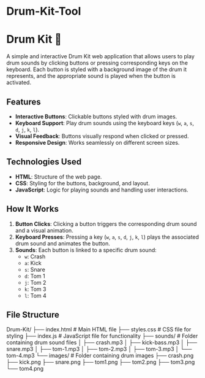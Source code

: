 # Drum-Kit-Tool

# Drum Kit 🥁

A simple and interactive Drum Kit web application that allows users to play drum sounds by clicking buttons or pressing corresponding keys on the keyboard. Each button is styled with a background image of the drum it represents, and the appropriate sound is played when the button is activated.

## Features
- **Interactive Buttons**: Clickable buttons styled with drum images.
- **Keyboard Support**: Play drum sounds using the keyboard keys (`w`, `a`, `s`, `d`, `j`, `k`, `l`).
- **Visual Feedback**: Buttons visually respond when clicked or pressed.
- **Responsive Design**: Works seamlessly on different screen sizes.

## Technologies Used
- **HTML**: Structure of the web page.
- **CSS**: Styling for the buttons, background, and layout.
- **JavaScript**: Logic for playing sounds and handling user interactions.

## How It Works
1. **Button Clicks**: Clicking a button triggers the corresponding drum sound and a visual animation.
2. **Keyboard Presses**: Pressing a key (`w`, `a`, `s`, `d`, `j`, `k`, `l`) plays the associated drum sound and animates the button.
3. **Sounds**: Each button is linked to a specific drum sound:
   - `w`: Crash
   - `a`: Kick
   - `s`: Snare
   - `d`: Tom 1
   - `j`: Tom 2
   - `k`: Tom 3
   - `l`: Tom 4

## File Structure
Drum-Kit/ ├── index.html # Main HTML file ├── styles.css # CSS file for styling ├── index.js # JavaScript file for functionality ├── sounds/ # Folder containing drum sound files │ ├── crash.mp3 │ ├── kick-bass.mp3 │ ├── snare.mp3 │ ├── tom-1.mp3 │ ├── tom-2.mp3 │ ├── tom-3.mp3 │ └── tom-4.mp3 └── images/ # Folder containing drum images ├── crash.png ├── kick.png ├── snare.png ├── tom1.png ├── tom2.png ├── tom3.png └── tom4.png

